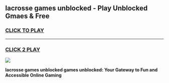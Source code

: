 
## lacrosse games unblocked - Play Unblocked Gmaes & Free
<h3>
<a href="https://premium.freeplayer.one?title=lacrosse_games_unblocked&ref=19F">CLICK TO PLAY</a></h3>
<hr>

<h3>
<a href="https://premium.freeplayer.one?title=lacrosse_games_unblocked&ref=19F">CLICK 2 PLAY</a>
  
</h3>

<a href="https://premium.freeplayer.one?title=lacrosse_games_unblocked&ref=19F/"><img src="https://clearcache.store/games.png"></a>


**lacrosse games unblocked games unblocked: Your Gateway to Fun and Accessible Online Gaming**
